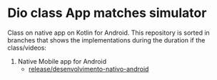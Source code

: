 # Dio class App matches simulator

Class on native app on Kotlin for Android. This repository is sorted in branches that shows the implementations during the duration if the class/videos:

1. Native Mobile app for Android
    - [release/desenvolvimento-nativo-android](https://github.com/DenisTomas/class-matches-simulator-app/tree/release/desenvolvimento-nativo-android)
